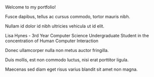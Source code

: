 
<span class="label label-info">Welcome to my portfolio!</span>

<div class="progress progress-striped">
  <div class="progress-bar progress-bar-info" style="width: 100%"></div>
</div>

<div class="progress progress-striped">
  <div class="progress-bar progress-bar-success" style="width: 100%"></div>
</div>

<div class="progress progress-striped">
  <div class="progress-bar progress-bar-warning" style="width: 100%"></div>
</div>

<div class="progress progress-striped">
  <div class="progress-bar progress-bar-danger" style="width: 100%"></div>
</div>

<p class="text-muted">Fusce dapibus, tellus ac cursus commodo, tortor mauris nibh.</p>
<p class="text-primary">Nullam id dolor id nibh ultricies vehicula ut id elit.</p>
<p class="text-warning">Lisa Hynes - 3rd Year Computer Science Undergraduate Student in the concentration of Human Computer Interaction</p>
<p class="text-danger">Donec ullamcorper nulla non metus auctor fringilla.</p>
<p class="text-success">Duis mollis, est non commodo luctus, nisi erat porttitor ligula.</p>
<p class="text-info">Maecenas sed diam eget risus varius blandit sit amet non magna.</p>
